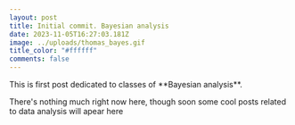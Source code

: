 ```yaml
---
layout: post
title: Initial commit. Bayesian analysis
date: 2023-11-05T16:27:03.181Z
image: ../uploads/thomas_bayes.gif
title_color: "#ffffff"
comments: false
---
```

This is first post dedicated to classes of \*\*Bayesian analysis\*\*.

There's nothing much right now here, though soon some cool posts related to data analysis will apear here